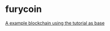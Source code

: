 # furycoin

[A example blockchain using the tutorial as base](https://www.youtube.com/watch?v=aE4eDTUAE70&list=PLpP5MQvVi4PGmNYGEsShrlvuE2B33xV1L&index=2) 